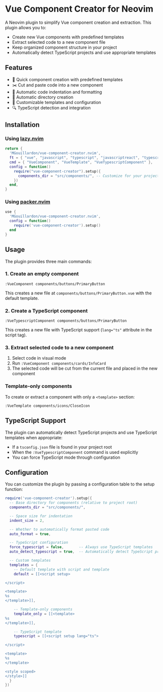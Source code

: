 # Vue Component Creator for Neovim

A Neovim plugin to simplify Vue component creation and extraction. This plugin allows you to:

- Create new Vue components with predefined templates
- Extract selected code to a new component file
- Keep organized component structure in your project
- Automatically detect TypeScript projects and use appropriate templates

## Features

- 🚀 Quick component creation with predefined templates
- ✂️ Cut and paste code into a new component
- 🧹 Automatic code indentation and formatting
- 📁 Automatic directory creation
- 🔌 Customizable templates and configuration
- 🔍 TypeScript detection and integration

## Installation

### Using [lazy.nvim](https://github.com/folke/lazy.nvim)

```lua
return {
  'MGouillardon/vue-component-creator.nvim',
  ft = { "vue", "javascript", "typescript", "javascriptreact", "typescriptreact" }, -- Filetypes to load the plugin for
  cmd = { "VueComponent", "VueTemplate", "VueTypescriptComponent" },
  config = function()
    require("vue-component-creator").setup({
      components_dir = "src/components/", -- Customize for your project
    })
  end,
}
```

### Using [packer.nvim](https://github.com/wbthomason/packer.nvim)

```lua
use {
  'MGouillardon/vue-component-creator.nvim',
  config = function()
    require('vue-component-creator').setup()
  end
}
```

## Usage

The plugin provides three main commands:

### 1. Create an empty component

```vim
:VueComponent components/buttons/PrimaryButton
```

This creates a new file at `components/buttons/PrimaryButton.vue` with the default template.

### 2. Create a TypeScript component

```vim
:VueTypescriptComponent components/buttons/PrimaryButton
```

This creates a new file with TypeScript support (`lang="ts"` attribute in the script tag).

### 3. Extract selected code to a new component

1. Select code in visual mode
2. Run `:VueComponent components/cards/InfoCard`
3. The selected code will be cut from the current file and placed in the new component

### Template-only components

To create or extract a component with only a `<template>` section:

```vim
:VueTemplate components/icons/CloseIcon
```

## TypeScript Support

The plugin can automatically detect TypeScript projects and use TypeScript templates when appropriate:

- If a `tsconfig.json` file is found in your project root
- When the `:VueTypescriptComponent` command is used explicitly
- You can force TypeScript mode through configuration

## Configuration

You can customize the plugin by passing a configuration table to the setup function:

```lua
require('vue-component-creator').setup({
  -- Base directory for components (relative to project root)
  components_dir = "src/components/",

  -- Space size for indentation
  indent_size = 2,

  -- Whether to automatically format pasted code
  auto_format = true,

  -- TypeScript configuration
  force_typescript = false,       -- Always use TypeScript templates
  auto_detect_typescript = true,  -- Automatically detect TypeScript projects

  -- Custom templates
  templates = {
    -- Default template with script and template
    default = [[<script setup>

</script>

<template>
%s
</template>]],

    -- Template-only components
    template_only = [[<template>
%s
</template>]],

    -- TypeScript template
    typescript = [[<script setup lang="ts">

</script>

<template>
%s
</template>

<style scoped>
</style>]]
  }
})
```
